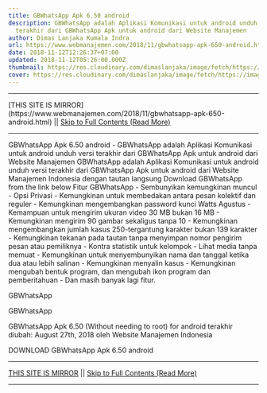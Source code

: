 ```yaml
---
title: GBWhatsApp Apk 6.50 android
description: GBWhatsApp adalah Aplikasi Komunikasi untuk android unduh versi
  terakhir dari GBWhatsApp Apk untuk android dari Website Manajemen
author: Dimas Lanjaka Kumala Indra
url: https://www.webmanajemen.com/2018/11/gbwhatsapp-apk-650-android.html
date: 2018-11-12T12:26:37+07:00
updated: 2018-11-12T05:26:00.000Z
thumbnail: https://res.cloudinary.com/dimaslanjaka/image/fetch/https://image.revdl.com/2015/01/gbwhatsapp_1.jpg
cover: https://res.cloudinary.com/dimaslanjaka/image/fetch/https://image.revdl.com/2015/01/gbwhatsapp_1.jpg
---
```


<hr/> [THIS SITE IS MIRROR](https://www.webmanajemen.com/2018/11/gbwhatsapp-apk-650-android.html) || <a href="https://www.webmanajemen.com/2018/11/gbwhatsapp-apk-650-android.html" rel="follow" class="button" id="read-more">Skip to Full Contents (Read More)</a> <hr/> GBWhatsApp Apk 6.50 android - GBWhatsApp adalah Aplikasi Komunikasi untuk android unduh versi terakhir dari GBWhatsApp Apk untuk android dari Website Manajemen GBWhatsApp adalah Aplikasi Komunikasi untuk android 
  unduh versi terakhir dari GBWhatsApp Apk untuk android dari Website Manajemen Indonesia dengan tautan langsung 
  Download GBWhatsApp from the link below 
  Fitur GBWhatsApp 
  - Sembunyikan kemungkinan muncul 
- Opsi Privasi 
- Kemungkinan untuk membedakan antara pesan kolektif dan reguler 
- Kemungkinan mengembangkan password kunci Watts Agustus 
- Kemampuan untuk mengirim ukuran video 30 MB bukan 16 MB 
- Kemungkinan mengirim 90 gambar sekaligus tanpa 10 
- Kemungkinan mengembangkan jumlah kasus 250-tergantung karakter bukan 139 karakter  
- Kemungkinan tekanan pada tautan tanpa menyimpan nomor pengirim pesan atau pemiliknya 
- Kontra statistik untuk kelompok 
- Lihat media tanpa memuat 
- Kemungkinan untuk menyembunyikan nama dan tanggal ketika dua atau lebih salinan 
- Kemungkinan menyalin kasus 
- Kemungkinan mengubah bentuk program, dan mengubah ikon program dan pemberitahuan 
- Dan masih banyak lagi fitur. 
 
  
    
 GBWhatsApp 
   
    
 GBWhatsApp 
   
 GBWhatsApp Apk 6.50 (Without needing to root) for android terakhir diubah: August 27th, 2018 oleh Website Manajemen Indonesia 
 
  
  
 DOWNLOAD GBWhatsApp Apk 6.50 android <hr/> [THIS SITE IS MIRROR](https://www.webmanajemen.com/2018/11/gbwhatsapp-apk-650-android.html) || <a href="https://www.webmanajemen.com/2018/11/gbwhatsapp-apk-650-android.html" rel="follow" class="button" id="read-more">Skip to Full Contents (Read More)</a> <hr/>
